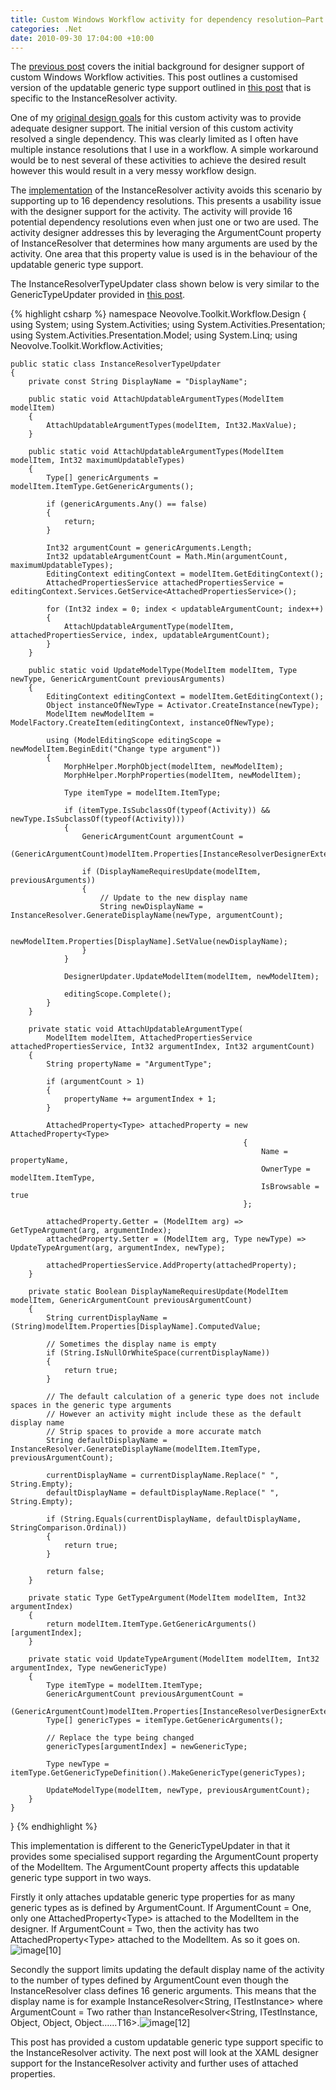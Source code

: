 ```yaml
---
title: Custom Windows Workflow activity for dependency resolution–Part 5
categories: .Net
date: 2010-09-30 17:04:00 +10:00
---
```


The [previous post][0] covers the initial background for designer support of custom Windows Workflow activities. This post outlines a customised version of the updatable generic type support outlined in [this post][1] that is specific to the InstanceResolver activity.

One of my [original design goals][2] for this custom activity was to provide adequate designer support. The initial version of this custom activity resolved a single dependency. This was clearly limited as I often have multiple instance resolutions that I use in a workflow. A simple workaround would be to nest several of these activities to achieve the desired result however this would result in a very messy workflow design.

The [implementation][3] of the InstanceResolver activity avoids this scenario by supporting up to 16 dependency resolutions. This presents a usability issue with the designer support for the activity. The activity will provide 16 potential dependency resolutions even when just one or two are used. The activity designer addresses this by leveraging the ArgumentCount property of InstanceResolver that determines how many arguments are used by the activity. One area that this property value is used is in the behaviour of the updatable generic type support.

<!--more-->

The InstanceResolverTypeUpdater class shown below is very similar to the GenericTypeUpdater provided in [this post][1]. 

{% highlight csharp %}
namespace Neovolve.Toolkit.Workflow.Design
{
    using System;
    using System.Activities;
    using System.Activities.Presentation;
    using System.Activities.Presentation.Model;
    using System.Linq;
    using Neovolve.Toolkit.Workflow.Activities;
     
    public static class InstanceResolverTypeUpdater
    {
        private const String DisplayName = "DisplayName";
    
        public static void AttachUpdatableArgumentTypes(ModelItem modelItem)
        {
            AttachUpdatableArgumentTypes(modelItem, Int32.MaxValue);
        }
    
        public static void AttachUpdatableArgumentTypes(ModelItem modelItem, Int32 maximumUpdatableTypes)
        {
            Type[] genericArguments = modelItem.ItemType.GetGenericArguments();
    
            if (genericArguments.Any() == false)
            {
                return;
            }
    
            Int32 argumentCount = genericArguments.Length;
            Int32 updatableArgumentCount = Math.Min(argumentCount, maximumUpdatableTypes);
            EditingContext editingContext = modelItem.GetEditingContext();
            AttachedPropertiesService attachedPropertiesService = editingContext.Services.GetService<AttachedPropertiesService>();
    
            for (Int32 index = 0; index < updatableArgumentCount; index++)
            {
                AttachUpdatableArgumentType(modelItem, attachedPropertiesService, index, updatableArgumentCount);
            }
        }
    
        public static void UpdateModelType(ModelItem modelItem, Type newType, GenericArgumentCount previousArguments)
        {
            EditingContext editingContext = modelItem.GetEditingContext();
            Object instanceOfNewType = Activator.CreateInstance(newType);
            ModelItem newModelItem = ModelFactory.CreateItem(editingContext, instanceOfNewType);
    
            using (ModelEditingScope editingScope = newModelItem.BeginEdit("Change type argument"))
            {
                MorphHelper.MorphObject(modelItem, newModelItem);
                MorphHelper.MorphProperties(modelItem, newModelItem);
    
                Type itemType = modelItem.ItemType;
    
                if (itemType.IsSubclassOf(typeof(Activity)) && newType.IsSubclassOf(typeof(Activity)))
                {
                    GenericArgumentCount argumentCount =
                        (GenericArgumentCount)modelItem.Properties[InstanceResolverDesignerExtension.Arguments].ComputedValue;
    
                    if (DisplayNameRequiresUpdate(modelItem, previousArguments))
                    {
                        // Update to the new display name
                        String newDisplayName = InstanceResolver.GenerateDisplayName(newType, argumentCount);
    
                        newModelItem.Properties[DisplayName].SetValue(newDisplayName);
                    }
                }
    
                DesignerUpdater.UpdateModelItem(modelItem, newModelItem);
    
                editingScope.Complete();
            }
        }
    
        private static void AttachUpdatableArgumentType(
            ModelItem modelItem, AttachedPropertiesService attachedPropertiesService, Int32 argumentIndex, Int32 argumentCount)
        {
            String propertyName = "ArgumentType";
    
            if (argumentCount > 1)
            {
                propertyName += argumentIndex + 1;
            }
    
            AttachedProperty<Type> attachedProperty = new AttachedProperty<Type>
                                                        {
                                                            Name = propertyName, 
                                                            OwnerType = modelItem.ItemType, 
                                                            IsBrowsable = true
                                                        };
    
            attachedProperty.Getter = (ModelItem arg) => GetTypeArgument(arg, argumentIndex);
            attachedProperty.Setter = (ModelItem arg, Type newType) => UpdateTypeArgument(arg, argumentIndex, newType);
    
            attachedPropertiesService.AddProperty(attachedProperty);
        }
    
        private static Boolean DisplayNameRequiresUpdate(ModelItem modelItem, GenericArgumentCount previousArgumentCount)
        {
            String currentDisplayName = (String)modelItem.Properties[DisplayName].ComputedValue;
    
            // Sometimes the display name is empty
            if (String.IsNullOrWhiteSpace(currentDisplayName))
            {
                return true;
            }
    
            // The default calculation of a generic type does not include spaces in the generic type arguments
            // However an activity might include these as the default display name
            // Strip spaces to provide a more accurate match
            String defaultDisplayName = InstanceResolver.GenerateDisplayName(modelItem.ItemType, previousArgumentCount);
    
            currentDisplayName = currentDisplayName.Replace(" ", String.Empty);
            defaultDisplayName = defaultDisplayName.Replace(" ", String.Empty);
    
            if (String.Equals(currentDisplayName, defaultDisplayName, StringComparison.Ordinal))
            {
                return true;
            }
    
            return false;
        }
    
        private static Type GetTypeArgument(ModelItem modelItem, Int32 argumentIndex)
        {
            return modelItem.ItemType.GetGenericArguments()[argumentIndex];
        }
    
        private static void UpdateTypeArgument(ModelItem modelItem, Int32 argumentIndex, Type newGenericType)
        {
            Type itemType = modelItem.ItemType;
            GenericArgumentCount previousArgumentCount =
                (GenericArgumentCount)modelItem.Properties[InstanceResolverDesignerExtension.Arguments].ComputedValue;
            Type[] genericTypes = itemType.GetGenericArguments();
    
            // Replace the type being changed
            genericTypes[argumentIndex] = newGenericType;
    
            Type newType = itemType.GetGenericTypeDefinition().MakeGenericType(genericTypes);
    
            UpdateModelType(modelItem, newType, previousArgumentCount);
        }
    }
}
{% endhighlight %}

This implementation is different to the GenericTypeUpdater in that it provides some specialised support regarding the ArgumentCount property of the ModelItem. The ArgumentCount property affects this updatable generic type support in two ways. 

Firstly it only attaches updatable generic type properties for as many generic types as is defined by ArgumentCount. If ArgumentCount = One, only one AttachedProperty&lt;Type&gt; is attached to the ModelItem in the designer. If ArgumentCount = Two, then the activity has two AttachedProperty&lt;Type&gt; attached to the ModelItem. As so it goes on.![image[10]][4]

Secondly the support limits updating the default display name of the activity to the number of types defined by ArgumentCount even though the InstanceResolver class defines 16 generic arguments. This means that the display name is for example InstanceResolver&lt;String, ITestInstance&gt; where ArgumentCount = Two rather than InstanceResolver&lt;String, ITestInstance, Object, Object, Object……T16&gt;.![image[12]][5]

This post has provided a custom updatable generic type support specific to the InstanceResolver activity. The next post will look at the XAML designer support for the InstanceResolver activity and further uses of attached properties.

[0]: /2010/09/30/custom-windows-workflow-activity-for-dependency-resolutione28093part-4/
[1]: /2010/09/30/creating-updatable-generic-windows-workflow-activities/
[2]: /2010/09/16/custom-windows-workflow-activity-for-dependency-resolutione28093part-1/
[3]: /2010/09/30/custom-windows-workflow-activity-for-dependency-resolutione28093part-3/
[4]: /files/image%5B10%5D.png
[5]: /files/image%5B12%5D.png
